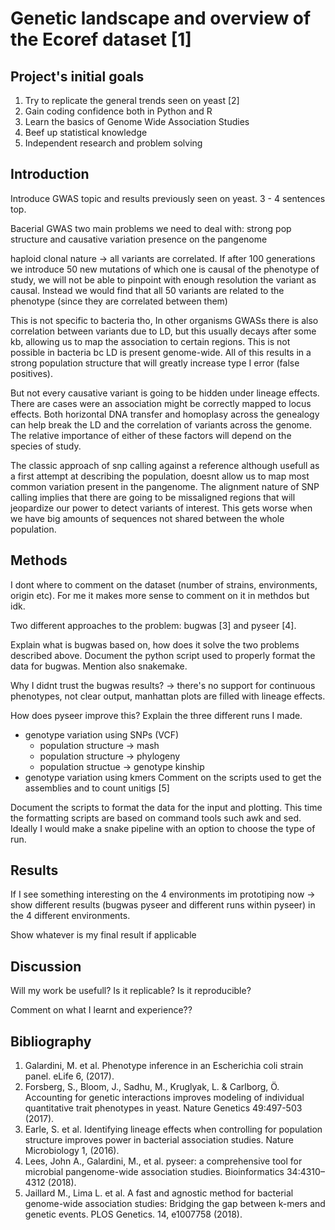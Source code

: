 # Genetic landscape and overview of the Ecoref dataset [1]

## Project's initial goals

1. Try to replicate the general trends seen on yeast [2]
1. Gain coding confidence both in Python and R
2. Learn the basics of Genome Wide Association Studies
3. Beef up statistical knowledge
4. Independent research and problem solving

## Introduction

Introduce GWAS topic and results previously seen on yeast. 3 - 4 sentences top.

Bacerial GWAS two main problems we need to deal with: strong pop structure and causative variation presence on the pangenome 

haploid clonal nature -> all variants are correlated. If after 100 generations we introduce 50 new mutations of which one is causal of the phenotype of study, we will not be able to pinpoint with enough resolution the variant as causal. Instead we would find that all 50 variants are related to the phenotype (since they are correlated between them)

This is not specific to bacteria tho, In other organisms GWASs there is also correlation between variants due to LD, but this usually decays after some kb, allowing us to map the association to certain regions. This is not possible in bacteria bc LD is present genome-wide. All of this results in a strong population structure that will greatly increase type I error (false positives). 

But not every causative variant is going to be hidden under lineage effects. There are cases were an association might be correctly mapped to locus effects. Both horizontal DNA transfer and homoplasy across the genealogy can help break the LD and the correlation of variants across the genome. The relative importance of either of these factors will depend on the species of study. 

The classic approach of snp calling against a reference although usefull as a first attempt at describing the population, doesnt allow us to map most common variation present in the pangenome. The alignment nature of SNP calling implies that there are going to be missaligned regions that will jeopardize our power to detect variants of interest. This gets worse when we have big amounts of sequences not shared between the whole population. 


## Methods

I dont where to comment on the dataset (number of strains, environments, origin etc). For me it makes more sense to comment on it in methdos but idk.  

Two different approaches to the problem: bugwas [3] and pyseer [4].

Explain what is bugwas based on, how does it solve the two problems described above. Document the python script used to properly format the data for bugwas. Mention also snakemake. 

Why I didnt trust the bugwas results? -> there's no support for continuous phenotypes, not clear output, manhattan plots are filled with lineage effects. 

How does pyseer improve this? Explain the three different runs I made.

  - genotype variation using SNPs (VCF)
    - population structure -> mash
    - population structure -> phylogeny
    - population structue -> genotype kinship
  - genotype variation using kmers
    Comment on the scripts used to get the assemblies and to count unitigs [5]


Document the scripts to format the data for the input and plotting. This time the formatting scripts are based on command tools such awk and sed. Ideally I would make a snake pipeline with an option to choose the type of run. 


## Results

If I see something interesting on the 4 environments im prototiping now -> show different results (bugwas pyseer and different runs within pyseer) in the 4 different environments.

Show whatever is my final result if applicable

## Discussion

Will my work be usefull? Is it replicable? Is it reproducible? 

Comment on what I learnt and experience??


## Bibliography

1. Galardini, M. et al. Phenotype inference in an Escherichia coli strain panel. eLife 6, (2017).
2. Forsberg, S., Bloom, J., Sadhu, M., Kruglyak, L. & Carlborg, Ö. Accounting for genetic interactions improves modeling of individual quantitative trait phenotypes in yeast. Nature Genetics 49:497-503 (2017).
3. Earle, S. et al. Identifying lineage effects when controlling for population structure improves power in bacterial association studies. Nature Microbiology 1, (2016).
4. Lees, John A., Galardini, M., et al. pyseer: a comprehensive tool for microbial pangenome-wide association studies. Bioinformatics 34:4310–4312 (2018).
5. Jaillard M., Lima L. et al. A fast and agnostic method for bacterial genome-wide association studies: Bridging the gap between k-mers and genetic events. PLOS Genetics. 14, e1007758 (2018). 
